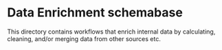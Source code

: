 # Data Enrichment schemabase
This directory contains workflows that enrich internal data by calculating, cleaning, and/or merging data from other sources etc.